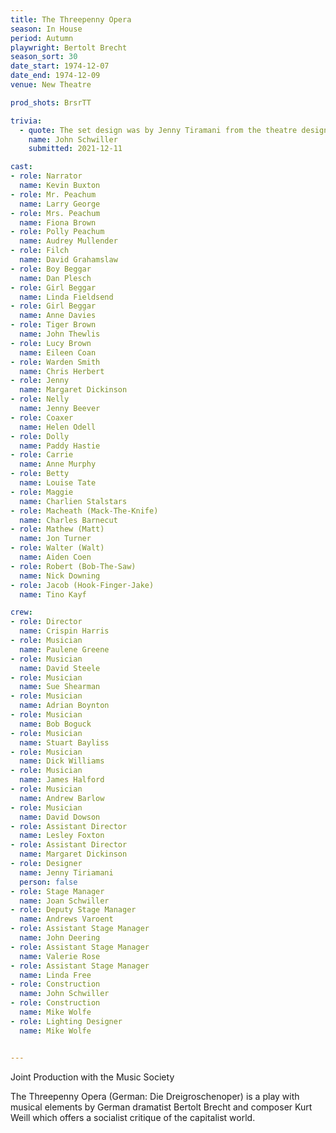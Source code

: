 ```yaml
---
title: The Threepenny Opera
season: In House
period: Autumn
playwright: Bertolt Brecht
season_sort: 30
date_start: 1974-12-07
date_end: 1974-12-09
venue: New Theatre

prod_shots: BrsrTT

trivia:
  - quote: The set design was by Jenny Tiramani from the theatre design course at Trent Poly. As the design students had limited chances to see their designs actually constructed, Jenny had the great idea of getting real world experience with us. For many years afterwards I had her art deco design sketches which I later returned to her when she was working at the Theatre Royal Stratford East. That might have been the night I was offered a drink in the bar by David Calder - ‘theatrical royalty’? The design required the band to be on stage and we came up with the idea, with Mike Wolfe the Lighting Designer, to hide the band behind a sharkstooth gauze during the overture. The idea was to snap the band into view at the start of Act One. This meant we needed Jenny’s art deco view of London painted identically on both the gauze and a back cloth. I had no idea of how to do that so I asked my friend Stanley Rixon, Technical Manager of my home theatre, The Nuffield Southampton, for advice. He said just bring everything down to Southampton and he would do it. So one Saturday I drove with the gauze, the backcloth and Jenny’s design sketches to Southampton. Stanley always painted at night, he said he saw the colours better. He layed out the backcloth on the Nuffield stage, with the gauze on top of it, and painted both at the same time. Once hung in the New Theatre about 7 feet apart and with the band squeezed in between I think we managed an “oooh” from the audience each night when the band suddenly appeared in a snap cue.
    name: John Schwiller
    submitted: 2021-12-11

cast:
- role: Narrator
  name: Kevin Buxton
- role: Mr. Peachum
  name: Larry George
- role: Mrs. Peachum
  name: Fiona Brown
- role: Polly Peachum
  name: Audrey Mullender
- role: Filch
  name: David Grahamslaw
- role: Boy Beggar
  name: Dan Plesch
- role: Girl Beggar
  name: Linda Fieldsend
- role: Girl Beggar
  name: Anne Davies
- role: Tiger Brown
  name: John Thewlis
- role: Lucy Brown
  name: Eileen Coan
- role: Warden Smith
  name: Chris Herbert
- role: Jenny
  name: Margaret Dickinson
- role: Nelly
  name: Jenny Beever
- role: Coaxer
  name: Helen Odell
- role: Dolly
  name: Paddy Hastie
- role: Carrie
  name: Anne Murphy
- role: Betty
  name: Louise Tate
- role: Maggie
  name: Charlien Stalstars
- role: Macheath (Mack-The-Knife)
  name: Charles Barnecut
- role: Mathew (Matt)
  name: Jon Turner
- role: Walter (Walt)
  name: Aiden Coen
- role: Robert (Bob-The-Saw)
  name: Nick Downing
- role: Jacob (Hook-Finger-Jake)
  name: Tino Kayf

crew:
- role: Director
  name: Crispin Harris
- role: Musician
  name: Paulene Greene
- role: Musician
  name: David Steele
- role: Musician
  name: Sue Shearman
- role: Musician
  name: Adrian Boynton
- role: Musician
  name: Bob Boguck
- role: Musician
  name: Stuart Bayliss
- role: Musician
  name: Dick Williams
- role: Musician
  name: James Halford
- role: Musician
  name: Andrew Barlow
- role: Musician
  name: David Dowson
- role: Assistant Director
  name: Lesley Foxton
- role: Assistant Director
  name: Margaret Dickinson
- role: Designer
  name: Jenny Tiriamani
  person: false
- role: Stage Manager
  name: Joan Schwiller
- role: Deputy Stage Manager
  name: Andrews Varoent
- role: Assistant Stage Manager
  name: John Deering
- role: Assistant Stage Manager
  name: Valerie Rose
- role: Assistant Stage Manager
  name: Linda Free
- role: Construction
  name: John Schwiller
- role: Construction
  name: Mike Wolfe
- role: Lighting Designer
  name: Mike Wolfe


---
```


Joint Production with the Music Society

The Threepenny Opera (German: Die Dreigroschenoper) is a play with musical elements by German dramatist Bertolt Brecht and composer Kurt Weill which offers a socialist critique of the capitalist world.
